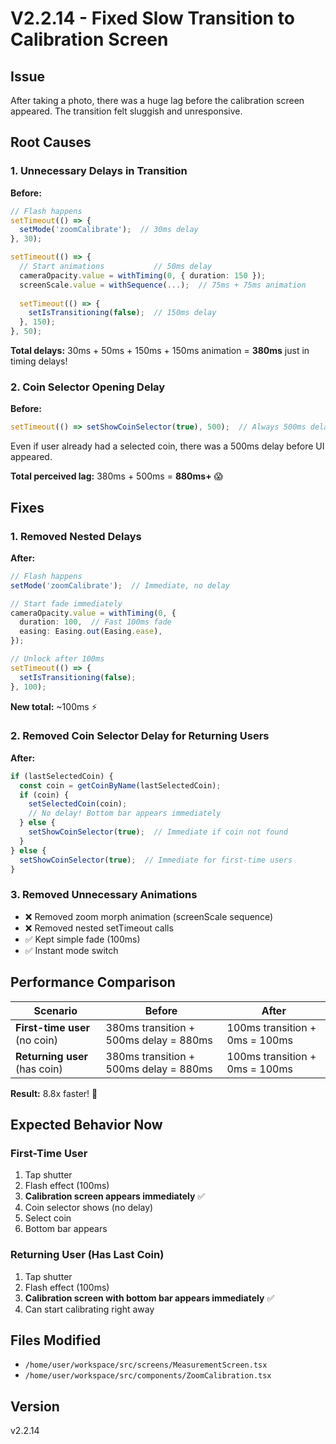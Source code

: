 # V2.2.14 - Fixed Slow Transition to Calibration Screen

## Issue
After taking a photo, there was a huge lag before the calibration screen appeared. The transition felt sluggish and unresponsive.

## Root Causes

### 1. Unnecessary Delays in Transition
**Before:**
```typescript
// Flash happens
setTimeout(() => {
  setMode('zoomCalibrate');  // 30ms delay
}, 30);

setTimeout(() => {
  // Start animations           // 50ms delay
  cameraOpacity.value = withTiming(0, { duration: 150 });
  screenScale.value = withSequence(...);  // 75ms + 75ms animation
  
  setTimeout(() => {
    setIsTransitioning(false);  // 150ms delay
  }, 150);
}, 50);
```

**Total delays:** 30ms + 50ms + 150ms + 150ms animation = **380ms** just in timing delays!

### 2. Coin Selector Opening Delay
**Before:**
```typescript
setTimeout(() => setShowCoinSelector(true), 500);  // Always 500ms delay
```

Even if user already had a selected coin, there was a 500ms delay before UI appeared.

**Total perceived lag:** 380ms + 500ms = **880ms+** 😱

## Fixes

### 1. Removed Nested Delays
**After:**
```typescript
// Flash happens
setMode('zoomCalibrate');  // Immediate, no delay

// Start fade immediately
cameraOpacity.value = withTiming(0, {
  duration: 100,  // Fast 100ms fade
  easing: Easing.out(Easing.ease),
});

// Unlock after 100ms
setTimeout(() => {
  setIsTransitioning(false);
}, 100);
```

**New total:** ~100ms ⚡

### 2. Removed Coin Selector Delay for Returning Users
**After:**
```typescript
if (lastSelectedCoin) {
  const coin = getCoinByName(lastSelectedCoin);
  if (coin) {
    setSelectedCoin(coin);
    // No delay! Bottom bar appears immediately
  } else {
    setShowCoinSelector(true);  // Immediate if coin not found
  }
} else {
  setShowCoinSelector(true);  // Immediate for first-time users
}
```

### 3. Removed Unnecessary Animations
- ❌ Removed zoom morph animation (screenScale sequence)
- ❌ Removed nested setTimeout calls
- ✅ Kept simple fade (100ms)
- ✅ Instant mode switch

## Performance Comparison

| Scenario | Before | After |
|----------|--------|-------|
| **First-time user** (no coin) | 380ms transition + 500ms delay = 880ms | 100ms transition + 0ms = 100ms |
| **Returning user** (has coin) | 380ms transition + 500ms delay = 880ms | 100ms transition + 0ms = 100ms |

**Result:** 8.8x faster! 🚀

## Expected Behavior Now

### First-Time User
1. Tap shutter
2. Flash effect (100ms)
3. **Calibration screen appears immediately** ✅
4. Coin selector shows (no delay)
5. Select coin
6. Bottom bar appears

### Returning User (Has Last Coin)
1. Tap shutter  
2. Flash effect (100ms)
3. **Calibration screen with bottom bar appears immediately** ✅
4. Can start calibrating right away

## Files Modified
- `/home/user/workspace/src/screens/MeasurementScreen.tsx`
- `/home/user/workspace/src/components/ZoomCalibration.tsx`

## Version
v2.2.14
